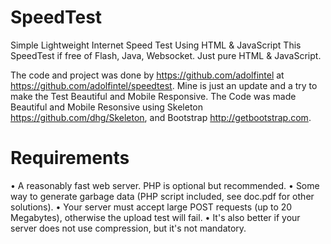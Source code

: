 # SpeedTest
Simple Lightweight Internet Speed Test Using HTML &amp; JavaScript
This SpeedTest if free of Flash, Java, Websocket. Just pure HTML & JavaScript.

The code and project was done by https://github.com/adolfintel at https://github.com/adolfintel/speedtest. Mine is just an update and a try to make the Test Beautiful and Mobile Responsive.
The Code was made Beautiful and Mobile Resonsive using Skeleton https://github.com/dhg/Skeleton, and Bootstrap http://getbootstrap.com.


# Requirements
&#8226; A reasonably fast web server. PHP is optional but recommended.
&#8226; Some way to generate garbage data (PHP script included, see doc.pdf for other solutions).
&#8226; Your server must accept large POST requests (up to 20 Megabytes), otherwise the upload test will fail.
&#8226; It's also better if your server does not use compression, but it's not mandatory.

